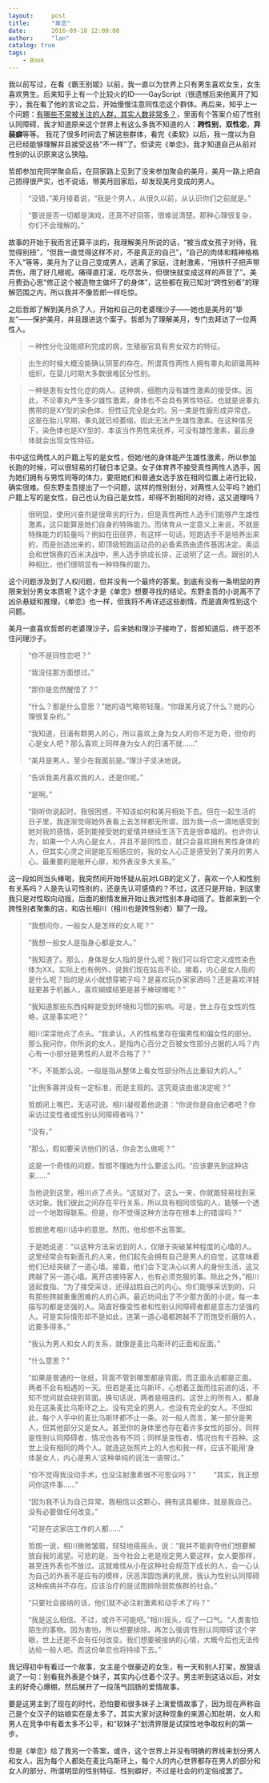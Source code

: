 ```yaml
---
layout:     post
title:      "单恋"
date:       2016-09-18 12:00:00
author:     "lan"
catalog: true
tags:
    - Book
---
```


我以前写过，在看《霸王别姬》以前，我一直以为世界上只有男生喜欢女生，女生喜欢男生。后来知乎上有一个比较火的ID——GayScript（很遗憾后来他离开了知乎），我在看了他的言论之后，开始慢慢注意同性恋这个群体。再后来，知乎上一个问题：[有哪些不常被关注的人群，其实人数非常多？](https://www.zhihu.com/question/22374817)，里面有个答案介绍了性别认同障碍，我才知道原来这个世界上有这么多我不知道的人：**跨性别**，**双性恋**，**异装癖**等等。
我花了很多时间去了解这些群体，看完《柔软》以后，我一度以为自己已经能够理解并且接受这些“不一样”了。但读完《单恋》，我才知道自己从前对性别的认识原来这么狭隘。

哲郎参加完同学聚会后，在回家路上见到了没来参加聚会的美月，美月一路上把自己捂得很严实，也不说话，带美月回家后，却发现美月变成的男人。
> “没错，”美月接着说，“我是个男人，从很久以前，从认识你们之前就是。”

>“要说是否一切都是演戏，还真不好回答，很难说清楚。那种心理很复杂，你们不会理解的。”

故事的开始于我而言还算平淡的，我理解美月所说的话，“被当成女孩子对待，我觉得别扭”，“但我一直觉得这样不对，不是真正的自己”，“自己的肉体和精神格格不入”等等，美月为了让自己变成男人，逃离了家庭，注射激素，“用铁杆子把声带弄伤，用了好几根呢。痛得直打滚，吃尽苦头，但很快就变成这样的声音了”。美月费劲心思“修正这个被造物主做坏了的身体”，这些都在我已知对“跨性别者”的理解范围之内，所以我并不像哲郎一样吃惊。

之后哲郎了解到美月杀了人，开始和自己的老婆理沙子——她也是美月的“挚友”——保护美月，并且跟进这个案子。哲郎为了理解美月，专门去拜访了一位两性人。
>一种性分化没能顺利完成的病，生殖器官具有男女双方的特征。

>出生的时候大概没能确认阴茎的存在。所谓真性两性人拥有睾丸和卵巢两种组织，在婴儿时期大多数很难区分性别。

>一种是患有女性化症的病人。这种病，细胞内没有雄性激素的接受体。因此，不论睾丸产生多少雄性激素，身体也不会具有男性特征。也就是说睾丸携带的是XY型的染色体，但性征完全是女的。另一类是性腺形成异常症。这是在胎儿早期，睾丸就已经萎缩，因此无法产生雄性激素。在这种情况下，染色体也是XY型的，本该当作男性来抚养，可没有雄性激素，最后身体就会出现女性特征。

书中这位两性人的户籍上写的是女性，但她/他的身体能产生雄性激素，所以参加长跑的时候，可以很轻易的打破日本记录。女子体育界不接受真性两性人选手，因为她们拥有与男性同等的体力，要把她们和普通女选手放在相同位置上进行比较，确实很难。但东野圭吾提出了一个问题，这样的性别划分，对两性人公平吗？她们户籍上写的是女性，自己也认为自己是女性，却得不到相同的对待，这又道理吗？
>很明显，使用兴奋剂是很卑劣的行为，但是真性两性人选手们能够产生雄性激素，这只能算是她们自身的特殊能力。而体育从一定意义上来说，不就是特殊能力的较量吗？例如在田径界，有这样一句话，短跑选手不是培养出来的，而是创造出来的，即顶级短跑运动员的必备素质由遗传基因决定。奥运会和世锦赛的百米决战中，黑人选手排成长排，正说明了这一点。跟别的人种相比，他们很明显有一种特殊的能力。

这个问题涉及到了人权问题，但并没有一个最终的答案。到底有没有一条明显的界限来划分男女本质呢？这个才是《单恋》想要寻找的结论。东野圭吾的小说离不了凶杀悬疑和推理，《单恋》也一样，但我将不再详述这些剧情，而是直奔性别这个问题。

美月一直喜欢哲郎的老婆理沙子，后来她和理沙子接吻了，哲郎知道后，终于忍不住问理沙子。

>“你不是同性恋吧？”
>
>“我没往那方面想过。”
>
>“那你是忽然醒悟了？”
>
>“什么？那是什么意思？”她的语气略带轻蔑，“你跟美月说了什么？她的心理很复杂的。”
>
>“我知道，日浦有颗男人的心，所以喜欢上身为女人的你不足为奇，但你的心是女人吧？那么喜欢上同样身为女人的日浦不就……”
>
>“美月是男人，至少在我面前是。”理沙子坚决地说。

>“告诉我美月喜欢我的人，还是你呢。”
>
>“是啊。”
>
>“刚听你说起时，我很困惑，不知该如何和美月相处下去。但在一起生活的日子里，我逐渐觉得她外表看上去怎样都无所谓，因为我一点一滴地感受到她对我的感情，感到能接受她的爱情并继续生活下去是很幸福的。也许你认为，如果一个人内心是女人，并且不是同性恋，就只会喜欢拥有男性身体的人，但其实心灵之间是能互相感应的，我的女人心正是感受到了美月的男人心。最重要的是敞开心扉，和外表没多大关系。”

这一段如同当头棒喝，我突然间开始怀疑从前对LGB的定义了，喜欢一个人和性别有关系吗？人是先认可性别的，还是先认可感情的？不过，这还只是开始，到这里我只是对性取向动摇，后面的剧情发展开始让我对性别本身动摇了。哲郎来到一个跨性别者聚集的店，和店长相川（相川也是跨性别者）聊了一段。　

>“我想问你，一般女人是怎样的女人呢？”　　
>
>“我想一般女人是指身心都是女人。”　　
>
>“我知道了。那么，身体是女人指的是什么呢？我们可以将它定义成性染色体为XX。实际上也有例外，说我们现在姑且不论。接着，内心是女人指的是什么呢？指的是从小就想穿裙子吗？是喜欢玩办家家酒吗？还是喜欢洋娃娃更甚于机器人，喜欢蝴蝶结更是甚于棒球帽呢？”　　
>
>“我知道那些东西纯粹是受到环境和习惯的影响。可是，世上存在女性的性格，这是事实吧？”　　
>
>相川深深地点了点头。“我承认，人的性格里存在偏男性和偏女性的部分。那么我问你，你所说的女人，是指内心百分之百被女性部分占据的人吗？内心有一小部分是男性的人就不合格了？”
>
>“不，不能那么说。一般是指从整体上看女性部分所占比重较大的人。”　　
>
>“比例多寡并没有一定标准，而是主观的。这究竟该由谁决定呢？”　
>
>哲朗闭上嘴巴，无话可说。相川凝视着他说道：“你说你是自由记者吧？你采访过变性者或性别认同障碍者吗？”　　
>
>“没有。”　　
>
>“那么，假如要采访他们的话，你会怎么做呢？”　　
>
>这是一个奇怪的问题，哲朗不懂她为什么要这么问。“应该要先到这种店来……”　　
>
>当他说到这里，相川点了点头。“这就对了。这么一来，你就能轻易找到采访对象。我们彼此之间存在平行关系，所以具有相同烦恼的人，能够一个透过一个地取得联系。但是，你不觉得这种方法存在根本上的错误吗？”　　
>
>哲朗思考相川话中的意思。然而，他却想不出答案。
>
>于是她说道：“以这种方法采访到的人，仅限于突破某种程度的心墙的人。这里经常会有新面孔的人来，他们起先会拥有自己是男人的自觉，这意味着他们已经突破了一道心墙。接着，他们会下定决心以男人的身份生活，这又跨越了另一道心墙。离开店接待客人，也有必须克服的事。除此之外，”相川竖起食指。“为了接受采访，还得战胜自己的内心。你们能够采访到的，只有那些跨越重重困难的人的心声。最近坊间出了不少那方面的小说，每一本描写的都是坚强的人。简直好像变性者和性别认同障碍者都是意志力坚强的人。可是实际情形却不是如此，连第一道心墙都跨越不了而饱受折磨的人，远要多得多。”　　
>
>“我认为男人和女人的关系，就像是麦比乌斯环的正面和反面。”　　
>
>“什么意思？”　　
>
>“如果是普通的一张纸，背面不管到哪里都是背面，而正面永远都是正面。两者不会有相遇的一天。但若是麦比乌斯环，心想着正面而往前进的话，不知不觉间就会绕到背面。换句话说，两者是相连的。这世上的所有人，都身处在这条麦比乌斯环之上。没有完全的男人，也没有完全的女人。不但如此，每个人手中的麦比乌斯环都不止一条。对一般人而言，某一部分是男人，但其他部分又是女人。甚至你的身体里也存在着许多女性的部分。同样是性别认同障碍者，情况也各有不同；同样是变性者，情况也有千百种。这世上没有相同的两个人。就连这张照片上的人也和我一样，应该不能用‘身体是女人，内心是男人’这种单纯的说法一语带过。”　　

>“你不觉得我没动手术，也没注射激素很不可思议吗？”　
>　
>“其实，我正想问你这件事……”　　
>
>“因为我不认为自己异常。我相信以这颗心，拥有这具躯体，就是我自己。没有必要做任何改变。”　　
>
>“可是在这家店工作的人都……”　　
>
>哲朗一说，相川微微皱眉，轻轻地摇摇头，说：“我并不能剥夺他们想要解放自我的渴望。可悲的是，当今社会上老是规定男人要这样，女人要那样，甚至连外表也不放过。这就难怪从小在这种社会规范下成长的人，会一心认为自己的外表不是应有的模样，厌恶浑圆饱满的乳房。我认为性别认同障碍这种疾病并不存在。应该治疗的是试图排除弱势族群的社会。”　　
>
>“只要社会接纳的话，他们就不必注射激素和动手术了吗？”　　
>
>“我是这么相信。不过，或许不可能吧。”相川摇头，叹了一口气。“人类害怕陌生的事物。因为害怕，所以想要排除。再怎么强调‘性别认同障碍’这个字眼，世上还是不会有任何改变。我们想要被接纳的心情，大概今后也无法传达给一般人吧。而这份单恋也将持续下去。”

我记得初中有看过一个故事，女主是个很豪迈的女生，有一天和别人打架，放狠话说了一句：别看我外表是个妹子，其实内心住着个汉子。男主听到这话以后，对女主的好奇心爆棚，然后展开了一段荡气回肠的爱情故事。

要是这男主到了现在的时代，恐怕要和很多妹子上演爱情故事了，因为现在声称自己是个女汉子的姑娘实在是太多了。其实大家对这种现象的来源心知肚明，女人和男人在竞争中有着太多不公平，和“软妹子”划清界限是试探性地争取权利的第一步。

但是《单恋》给了我另一个答案，或许，这个世界上并没有明确的界线来划分男人和女人，因为每个人都处在麦比乌斯环上，每个人的内心世界都存在男人的部分和女人的部分，所谓明显的性别特征、性别癖好，不过是社会的约定俗成罢了。
